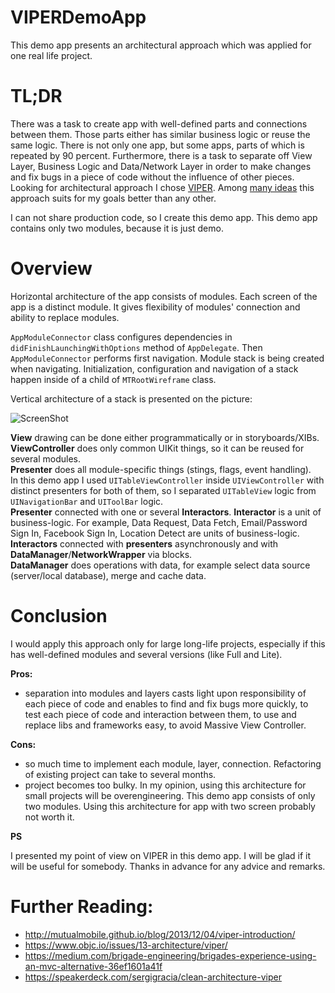 VIPERDemoApp
====================

This demo app presents an architectural approach which was applied for one real life project. 

TL;DR
====================
There was a task to create app with well-defined parts and connections between them. Those parts either has similar business logic or reuse the same logic. There is not only one app, but some apps, parts of which is repeated by 90 percent. Furthermore, there is a task to separate off View Layer, Business Logic and Data/Network Layer in order to make changes and fix bugs in a piece of code without the influence of other pieces.
Looking for architectural approach I chose [VIPER](https://www.objc.io/issues/13-architecture/viper/). Among [many ideas](http://khanlou.com/2014/03/model-view-whatever/) this approach suits for my goals better than any other.

I can not share production code, so I create this demo app. This demo app contains only two modules, because it is just demo.

Overview
====================

Horizontal architecture of the app consists of modules. Each screen of the app is a distinct module. It gives flexibility of modules' connection and ability to replace modules.

`AppModuleConnector` class configures dependencies in `didFinishLaunchingWithOptions` method of `AppDelegate`. Then `AppModuleConnector` performs first navigation. Module stack is being created when navigating. Initialization, configuration and navigation of a stack happen inside of a child of `MTRootWireframe` class.

Vertical architecture of a stack is presented on the picture:

![ScreenShot](https://cloud.githubusercontent.com/assets/2142832/9882759/23f43bf8-5bf8-11e5-9723-58b91838c2ad.png)

**View** drawing can be done either programmatically or in storyboards/XIBs.<br />
**ViewController** does only common UIKit things, so it can be reused for several modules.<br />
**Presenter** does all module-specific things (stings, flags, event handling).<br />
In this demo app I used `UITableViewController` inside `UIViewController` with distinct presenters for both of them, so I separated `UITableView` logic from `UINavigationBar` and `UIToolBar` logic.<br />
**Presenter** connected with one or several **Interactors**. **Interactor** is a unit of business-logic. For example, Data Request, Data Fetch, Email/Password Sign In, Facebook Sign In, Location Detect are units of business-logic.<br />
**Interactors** connected with **presenters** asynchronously and with **DataManager**/**NetworkWrapper** via blocks.<br />
**DataManager** does operations with data, for example select data source (server/local database), merge and cache data.

Conclusion
====================

I would apply this approach only for large long-life projects, especially if this has well-defined modules and several versions (like Full and Lite).

**Pros:**
- separation into modules and layers casts light upon responsibility of each piece of code and enables to find and fix bugs more quickly, to test each piece of code and interaction between them, to use and replace libs and frameworks easy, to avoid Massive View Controller.

**Cons:**
- so much time to implement each module, layer, connection. Refactoring of existing project can take to several months.
- project becomes too bulky. In my opinion, using this architecture for small projects will be overengineering. This demo app consists of only two modules. Using this architecture for app with two screen probably not worth it. 

**PS**

I presented my point of view on VIPER in this demo app. I will be glad if it will be useful for somebody.
Thanks in advance for any advice and remarks.

Further Reading:
====================

- http://mutualmobile.github.io/blog/2013/12/04/viper-introduction/
- https://www.objc.io/issues/13-architecture/viper/
- https://medium.com/brigade-engineering/brigades-experience-using-an-mvc-alternative-36ef1601a41f
- https://speakerdeck.com/sergigracia/clean-architecture-viper
